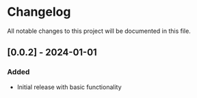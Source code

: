 # Changelog

All notable changes to this project will be documented in this file.

## [0.0.2] - 2024-01-01

### Added

- Initial release with basic functionality
